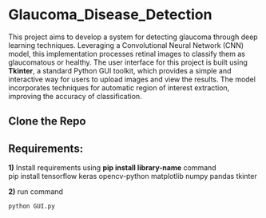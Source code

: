 # Glaucoma_Disease_Detection

This project aims to develop a system for detecting glaucoma through deep learning techniques. Leveraging a Convolutional Neural Network (CNN) model, this implementation processes retinal images to classify them as glaucomatous or healthy. The user interface for this project is built using **Tkinter**, a standard Python GUI toolkit, which provides a simple and interactive way for users to upload images and view the results. The model incorporates techniques for automatic region of interest extraction, improving the accuracy of classification.  
## Clone the Repo
## Requirements: 
**1)** Install requirements using **pip install library-name** command  
pip install tensorflow keras opencv-python matplotlib numpy pandas tkinter

**2)** run command  

`python GUI.py`


